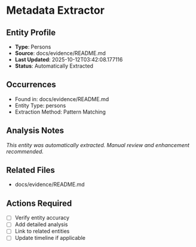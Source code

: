 # Metadata Extractor

## Entity Profile
- **Type**: Persons
- **Source**: docs/evidence/README.md
- **Last Updated**: 2025-10-12T03:42:08.177116
- **Status**: Automatically Extracted

## Occurrences
- Found in: docs/evidence/README.md
- Entity Type: persons
- Extraction Method: Pattern Matching

## Analysis Notes
*This entity was automatically extracted. Manual review and enhancement recommended.*

## Related Files
- docs/evidence/README.md

## Actions Required
- [ ] Verify entity accuracy
- [ ] Add detailed analysis
- [ ] Link to related entities
- [ ] Update timeline if applicable
